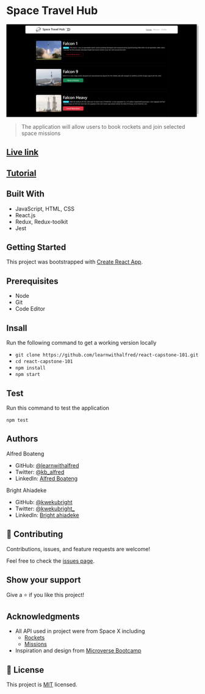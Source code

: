# Space Travel Hub

![Project](./src/assets/project.png)

> The application will allow users to book rockets and join selected space missions

## [Live link](https://space-travel-hub-rockets.netlify.app/)

## [Tutorial](https://medium.com/@learnwithalfred/react-with-redux-toolkit-and-createasyncthunk-complementary-guide-c3a3bb2a1113)

## Built With

- JavaScript, HTML, CSS
- React.js
- Redux, Redux-toolkit
- Jest

## Getting Started

This project was bootstrapped with [Create React App](https://github.com/facebook/create-react-app).

## Prerequisites

- Node
- Git
- Code Editor

## Insall

Run the following command to get a working version locally

- `git clone https://github.com/learnwithalfred/react-capstone-101.git`
- `cd react-capstone-101`
- `npm install`
- `npm start`

## Test

Run this command to test the application

`npm test`

## Authors

Alfred Boateng

- GitHub: [@learnwithalfred](https://github.com/learnwithalfred)
- Twitter: [@kb_alfred](https://twitter.com/kb_alfred)
- LinkedIn: [Alfred Boateng](https://www.linkedin.com/in/learnwithalfred/)

Bright Ahiadeke

- GitHub: [@kwekubright](https://github.com/kwekubright)
- Twitter: [@kwekubright_](https://twitter.com/kwekubright_)
- LinkedIn: [Bright ahiadeke](https://www.linkedin.com/in/kwekubright/)

## 🤝 Contributing

Contributions, issues, and feature requests are welcome!

Feel free to check the [issues page](../../issues/).

## Show your support

Give a ⭐️ if you like this project!

## Acknowledgments

- All API used in project were from Space X including
  - [Rockets](https://api.spacexdata.com/v3/rockets)
  - [Missions](https://api.spacexdata.com/v3/missions)
- Inspiration and design from [Microverse Bootcamp](https://www.microverse.org/)

## 📝 License

This project is [MIT](./MIT.md) licensed.
